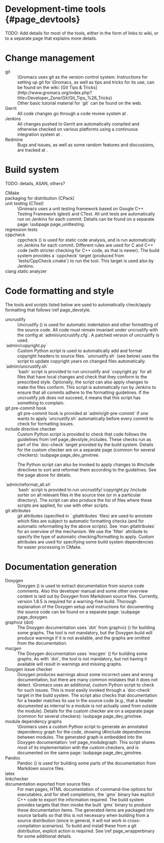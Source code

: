 Development-time tools {#page_devtools}
======================

TODO: Add details for most of the tools, either in the form of links to wiki,
or to a separate page that explains more details.

Change management
=================

<dl>

<dt>git</dt>
<dd>\Gromacs uses git as the version control system.
Instructions for setting up git for \Gromacs, as well as tips and tricks for
its use, can be found on the wiki:
[Git Tips & Tricks](http://www.gromacs.org/index.php?title=Developer_Zone/Git/Git_Tips_%26_Tricks) <br/>
Other basic tutorial material for `git` can be found on the web.</dd>

<dt>Gerrit</dt>
<dd>All code changes go through a code review system at
<http://gerrit.gromacs.org>.</dd>

<dt>Jenkins</dt>
<dd>All changes pushed to Gerrit are automatically compiled and otherwise
checked on various platforms using a continuous integration system at
<http://jenkins.gromacs.org>.</dd>

<dt>Redmine</dt>
<dd>Bugs and issues, as well as some random features and discussions,
are tracked at <http://redmine.gromacs.org>.</dd>

</dl>

Build system
============

TODO: details, ASAN, others?

<dl>

<dt>CMake</dt>
<dd></dd>

<dt>packaging for distribution (CPack)</dt>
<dd></dd>

<dt>unit testing (CTest)</dt>
<dd>\Gromacs uses a unit testing framework based on Google C++ Testing
Framework (gtest) and CTest.  All unit tests are automatically run on Jenkins
for each commit.
Details can be found on a separate page: \subpage page_unittesting.</dd>

<dt>regression tests</dt>
<dd></dd>

<dt>cppcheck</dt>
<dd>cppcheck (<http://cppcheck.sourceforge.net>) is used for static code
analysis, and is run automatically on Jenkins for each commit.  Different rules
are used for C and C++ code (with stricter checking for C++ code, as that is
newer).  The build system provides a `cppcheck` target (produced from
`tests/CppCheck.cmake`) to run the tool.  This target is used also by Jenkins.
</dd>

<dt>clang static analyzer</dt>
<dd></dd>

</dl>

Code formatting and style
=========================

The tools and scripts listed below are used to automatically check/apply
formatting that follows \ref page_devstyle.

<dl>

<dt>uncrustify</dt>
<dd>Uncrustify (<http://uncrustify.sourceforge.net>) is used for automatic
indentation and other formatting of the source code.  All code must remain
invariant under uncrustify with the config at `admin/uncrustify.cfg`.
A patched version of uncrustify is used.</dd>

<dt>`admin/copyright.py`</dt>
<dd>Custom Python script is used to automatically add and format copyright
headers to source files.  `uncrustify.sh` (see below) uses the script to update
copyright years on changed files automatically.</dd>

<dt>`admin/uncrustify.sh`</dt>
<dd>`bash` script is provided to run uncrustify and `copyright.py` for all
files that have local changes and check that they conform to the prescribed
style.  Optionally, the script can also apply changes to make the files
conform.
This script is automatically run by Jenkins to ensure that all commits adhere
to the formatting guidelines.  If the uncrustify job does not succeed, it means
that this script has something to complain.</dd>

<dt>git pre-commit hook</dt>
<dd>git pre-commit hook is provided at `admin/git-pre-commit` if one wants to
apply `uncrustify.sh` automatically before every commit to check for formatting
issues.</dd>

<dt>include directive checker</dt>
<dd>Custom Python script is provided to check that code follows the guidelines
from \ref page_devstyle_includes.  These checks run as part of the `doc-check`
target provided by the build system.  Details for the custom checker are
on a separate page (common for several checkers): \subpage page_dev_gmxtree.

The Python script can also be invoked to apply changes to \#include directives
to sort and reformat them according to the guidelines.  See the page above for
details.</dd>

<dt>`admin/reformat_all.sh`</dt>
<dd>`bash` script is provided to run uncrustify/`copyright.py`/include sorter
on all relevant files in the source tree (or in a particular directory).
The script can also produce the list of files where these scripts are applied,
for use with other scripts.</dd>

<dt>git attributes</dt>
<dd>git attributes (specified in `.gitattributes` files) are used to annotate
which files are subject to automatic formatting checks (and for automatic
reformatting by the above scripts).  See `man gitattributes` for an overview of
the mechanism.  We use the `filter` attribute to specify the type of automatic
checking/formatting to apply.  Custom attributes are used for specifying some
build system dependencies for easier processing in CMake.</dd>

</dl>

Documentation generation
========================

<dl>
<dt>Doxygen</dt>
<dd>Doxygen (<http://www.doxygen.org>) is used to extract documentation from
source code comments.  Also this developer manual and some other overview
content is laid out by Doxygen from Markdown source files.  Currently, version
1.8.5 is required for a warning-free build.  Thorough explanation of the
Doxygen setup and instructions for documenting the source code can be found on
a separate page: \subpage page_doxygen.</dd>

<dt>graphviz (dot)</dt>
<dd>The Doxygen documentation uses `dot` from graphviz
(<http://www.graphviz.org>) for building some graphs.  The tool is not
mandatory, but the Doxygen build will produce warnings if it is not
available, and the graphs are omitted from the documentation.</dd>

<dt>mscgen</dt>
<dd>The Doxygen documentation uses `mscgen`
(<http://www.mcternan.me.uk/mscgen/>) for building some graphs.  As with `dot`,
the tool is not mandatory, but not having it available will result in warnings
and missing graphs.</dd>

<dt>Doxygen issue checker</dt>
<dd>Doxygen produces warnings about some incorrect uses and wrong
documentation, but there are many common mistakes that it does not detect.
\Gromacs uses an additional, custom Python script to check for such issues.
This is most easily invoked through a `doc-check` target in the build system.
The script also checks that documentation for a header matches its use in the
source code (e.g., that a header documented as internal to a module is not
actually used from outside the module).  Details for the custom checker are
on a separate page (common for several checkers): \subpage page_dev_gmxtree.</dd>

<dt>module dependency graphs</dt>
<dd>\Gromacs uses a custom Python script to generate an annotated dependency
graph for the code, showing \#include dependencies between modules.
The generated graph is embedded into the Doxygen documentation:
\ref page_modulegraph.
This script shares most of its implementation with the custom checkers, and is
documented on the same page: \subpage page_dev_gmxtree.</dd>

<dt>Pandoc</dt>
<dd>Pandoc (<http://johnmacfarlane.net/pandoc/>) is used for building some
parts of the documentation from Markdown source files.</dd>

<dt>latex</dt>
<dd></dd>

<dt>linkchecker</dt>
<dd></dd>

<dt>documentation exported from source files</dt>
<dd>For man pages, HTML documentation of command-line options for executables,
and for shell completions, the `gmx` binary has explicit C++ code to export
the information required.  The build system provides targets that then invoke
the built `gmx` binary to produce these documentation items.  The generated
items are packaged into source tarballs so that this is not necessary when
building from a source distribution (since in general, it will not work in
cross-compilation scenarios).  To build and install these from a git
distribution, explicit action is required.
See \ref page_wrapperbinary for some additional details.</dd>

</dl>
